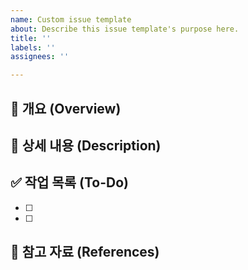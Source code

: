 ```yaml
---
name: Custom issue template
about: Describe this issue template's purpose here.
title: ''
labels: ''
assignees: ''

---
```


## 📝 개요 (Overview)
<!-- 이슈에 대한 전반적인 내용을 간결하게 작성해주세요. (예: 버그 발생, 기능 제안, 문서 수정 등) -->


## 💬 상세 내용 (Description)
<!-- 이슈에 대한 구체적인 내용을 작성해주세요. -->


## ✅ 작업 목록 (To-Do)
<!-- 이슈 해결을 위해 필요한 작업 목록을 작성해주세요. (선택 사항) -->
- [ ] 
- [ ] 

## 📎 참고 자료 (References)
<!-- 참고할 만한 링크나 스크린샷이 있다면 첨부해주세요. (선택 사항) -->

